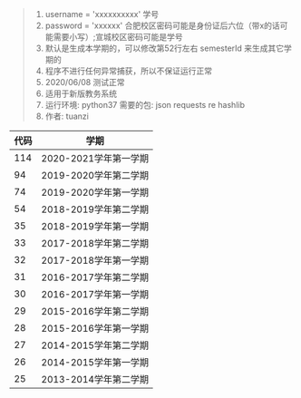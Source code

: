 > 1. username = 'xxxxxxxxxx'  学号
> 2. password = 'xxxxxx'  合肥校区密码可能是身份证后六位（带x的话可能需要小写）;宣城校区密码可能是学号
> 3. 默认是生成本学期的，可以修改第52行左右 semesterId 来生成其它学期的
> 4. 程序不进行任何异常捕获，所以不保证运行正常
> 5. 2020/06/08 测试正常
> 6. 适用于新版教务系统
> 7. 运行环境: python37 需要的包: json requests re hashlib
> 8. 作者: tuanzi


| 代码 | 学期                  |
| ---- | --------------------- |
| 114  | 2020-2021学年第一学期 |
| 94   | 2019-2020学年第二学期 |
| 74   | 2019-2020学年第一学期 |
| 54   | 2018-2019学年第二学期 |
| 35   | 2018-2019学年第一学期 |
| 33   | 2017-2018学年第二学期 |
| 32   | 2017-2018学年第一学期 |
| 31   | 2016-2017学年第二学期 |
| 30   | 2016-2017学年第一学期 |
| 29   | 2015-2016学年第二学期 |
| 28   | 2015-2016学年第一学期 |
| 27   | 2014-2015学年第二学期 |
| 26   | 2014-2015学年第一学期 |
| 25   | 2013-2014学年第二学期 |
